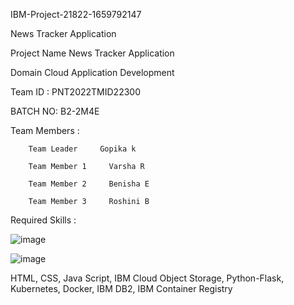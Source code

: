 
IBM-Project-21822-1659792147

News Tracker Application

Project Name	News Tracker Application

Domain	Cloud Application Development

Team ID :	PNT2022TMID22300

BATCH NO:	B2-2M4E

Team Members :

        Team Leader	    Gopika k

        Team Member 1	  Varsha R

        Team Member 2	  Benisha E

        Team Member 3	  Roshini B
 
Required Skills :

   ![image](https://user-images.githubusercontent.com/113963062/202850616-cf06e42f-d98d-4fe6-b27a-ba410c8eb9b7.png)

   ![image](https://user-images.githubusercontent.com/113963062/202850602-dfbede47-a13b-4584-bccf-9622946cf4d3.png)   

            
               
HTML, CSS, Java Script, IBM Cloud Object Storage, Python-Flask, Kubernetes, Docker, IBM DB2, IBM Container Registry

























